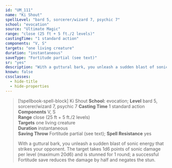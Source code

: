 ```yaml
---
id: "UM_111"
name: "Ki Shout"
spellLevel: "bard 5, sorcerer/wizard 7, psychic 7"
school: "evocation"
source: "Ultimate Magic"
range: "close (25 ft + 5 ft./2 levels)"
castingTime: "1 standard action"
components: "V, S"
targets: "one living creature"
duration: "instantaneous"
saveType: "Fortitude partial (see text)"
sr: "yes"
description: "With a guttural bark, you unleash a sudden blast of sonic energy that strikes your opponent. The target takes 1d6 points of sonic damage per level (maximum 20d6) and is stunned for 1 round; a successful Fortitude save reduces the damage by half and negates the stun."
known: false
cssclasses:
  - hide-title
  - hide-properties
---
```


> [!spellbook-spell-block] Ki Shout
> **School:** evocation; **Level** bard 5, sorcerer/wizard 7, psychic 7
> **Casting Time** 1 standard action  
> **Components** V, S  
> **Range** close (25 ft + 5 ft./2 levels)  
> **Targets** one living creature  
> **Duration** instantaneous  
> **Saving Throw** Fortitude partial (see text); **Spell Resistance** yes
> 
> With a guttural bark, you unleash a sudden blast of sonic energy that strikes your opponent. The target takes 1d6 points of sonic damage per level (maximum 20d6) and is stunned for 1 round; a successful Fortitude save reduces the damage by half and negates the stun.